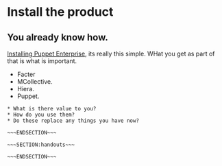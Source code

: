 <!SLIDE>
# Install the product #
## You already know how. ##

[Installing Puppet Enterprise](https://docs.puppetlabs.com/pe/latest/install_basic.html#installing-puppet-enterprise), its really this simple. WHat you get as part of that is what is important.

* Facter
* MCollective.
* Hiera.
* Puppet.




~~~SECTION:notes~~~
* What is there value to you?
* How do you use them?
* Do these replace any things you have now?

~~~ENDSECTION~~~

~~~SECTION:handouts~~~

~~~ENDSECTION~~~

